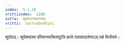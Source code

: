 ```yaml
---
index:  5.1.26
vrittiindex:  1288
sutra:  शूर्पादञन्यतरस्याम्
vritti:  tattvabodhini 
---
```


शूर्पादञ्। शूर्पशब्दस्य परिमाणवाचित्वाट्ठञि प्राप्ते तदपवादत्वेनाऽञ् पक्षे विधीयते।

